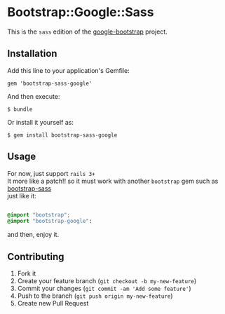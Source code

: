 # Bootstrap::Google::Sass

This is the `sass` edition of the [google-bootstrap](http://todc.github.com/google-bootstrap) project.  

## Installation

Add this line to your application's Gemfile:

    gem 'bootstrap-sass-google'

And then execute:

    $ bundle

Or install it yourself as:

    $ gem install bootstrap-sass-google

## Usage

For now, just support `rails 3+`  
It more like a patch!! so it must work with another `bootstrap` gem such as [bootstrap-sass](https://github.com/thomas-mcdonald/bootstrap-sass)  
just like it:

```scss

@import "bootstrap";
@import "bootstrap-google":

```

and then, enjoy it.

## Contributing

1. Fork it
2. Create your feature branch (`git checkout -b my-new-feature`)
3. Commit your changes (`git commit -am 'Add some feature'`)
4. Push to the branch (`git push origin my-new-feature`)
5. Create new Pull Request
